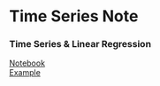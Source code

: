 # Time Series Note

### Time Series & Linear Regression 

[Notebook](https://github.com/kh4vv/ML_Study_Note/blob/origin/Time_Series/Time%20Series.ipynb)  
[Example](https://github.com/kh4vv/ML_Study_Note/blob/origin/Time_Series/exercise-linear-regression-with-time-series.ipynb)  



